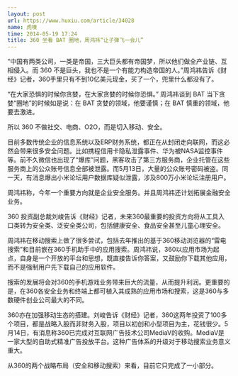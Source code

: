 ```yaml
---
layout: post
url: https://www.huxiu.com/article/34028
name: 虎嗅
time: 2014-05-19 17:24
title: 360 坐看 BAT 圈地，周鸿祎“让子弹飞一会儿”
---
```

“中国有两类公司，一类是帝国，三大巨头都有帝国梦，所以他们做全产业链、互相侵入。而 360 不是巨头，我也不是一个有能力构造帝国的人。”周鸿祎告诉《财经》记者，360手里只有不到10亿美元现金，买了一个，兜里什么都没有了。

“在大家恐惧的时候你贪婪，在大家贪婪的时候你恐惧。” 周鸿祎谈到 BAT 当下贪婪“圈地”的时候如是说：在 BAT 贪婪的领域，他要谨慎；在 BAT 慎重的领域，他要去激进。

所以 360 不做社交、电商、O2O，而是切入移动、安全。

目前多数传统企业的信息系统以及ERP财务系统，都正在从封闭走向联网，而这必然会带来很多安全问题。比如携程信用卡隐私泄露事件、华为被NASA监控事件等。前不久微信也出现了“爆库”问题，黑客攻击了第三方服务商，企业托管在这些服务商上的公众账号信息全部被泄露。而5月13日，大量的公众账号密码被盗。同一天，有消息爆出小米论坛用户数据库疑似泄露，涉及800万小米论坛注册用户。

周鸿祎称，今年一个重要方向就是企业安全服务。并且周鸿祎还计划拓展金融安全业务。

360 投资副总裁刘峻告诉《财经》记者，未来360最重要的投资方向将从工具入口类转为安全类、泛安全类公司，包括健康安全、食品安全甚至儿童心理安全。

周鸿祎在移动搜索上做了很多尝试，包括去年推出的基于360移动浏览器的“雷电搜索”和目前嵌在360手机助手中的应用搜索。周鸿祎说，360以应用市场为起点，自身是一个开放的平台和思想，既直接告诉你答案，又鼓励你下载其他应用，而不是强制用户先下载自己的应用软件。

搜索的发展将会对360的手机游戏业务带来巨大的流量，从而提升利润。更重要的是，在360各安全业务和终端上都可植入其成熟的应用市场和搜索，这是360与多数硬件创业公司最大的不同。

360亦在加强移动生态的搭建。刘峻告诉《财经》记者，360这两年投资了100多个项目，都是战略入股而非财务入股，项目以初创和小型项目为主，花钱很少。5月14日，有消息称360已完成对互联网广告技术公司MediaV的收购。MediaV是一家大型的自助式精准广告投放平台。这种广告体系的升级对于移动搜索业务意义重大。

从360的两个战略布局（安全和移动搜索）来看，目前它只完成了一小部分。

